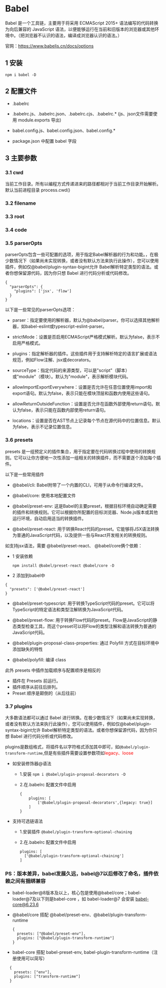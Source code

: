 # Babel

Babel 是一个工具链，主要用于将采用 ECMAScript 2015+ 语法编写的代码转换为向后兼容的 JavaScript 语法，以便能够运行在当前和旧版本的浏览器或其他环境中。（把浏览器不认识的语法，编译成浏览器认识的语法。）

官网：https://www.babeljs.cn/docs/options

## 1 安装

`npm i babel -D`

## 2 配置文件

- .babelrc
  
- .babelrc.js、.babelrc.json、.babelrc.cjs、.babelrc.* (js、json文件需要使用 module.exports 导出)

- babel.config.js、babel.config.json、babel.config.*
  
- package.json 中配置 babel 字段

## 3 主要参数

### 3.1 cwd

当前工作目录。所有以编程方式传递进来的路径都相对于当前工作目录开始解析。默认当前进程目录 process.cwd()
  
### 3.2 filename
  
### 3.3 root
  
### 3.4 code

### 3.5 parserOpts

parserOpts包含一些可配置的选项，用于指定Babel解析器的行为和功能。，在极少数情况下（如果尚未实现转换，或者没有默认方法来执行此操作），您可以使用插件，例如仅@babel/plugin-syntax-bigint允许 Babel解析特定类型的语法。或者你想保留源代码，因为你只想 Babel 进行代码分析或代码修改。

```
{
  "parserOpts": {
    "plugins": ['jsx', 'flow']
  }
}
```

以下是一些常见的parserOpts选项：

- parser：指定要使用的解析器，默认为@babel/parser。你可以选择其他解析器，如babel-eslint或typescript-eslint-parser。

- strictMode：设置是否启用ECMAScript严格模式解析。默认为false，表示不启用严格模式。

- plugins：指定解析器的插件。这些插件用于支持解析特定的语言扩展或语法规范，例如Flow注解、jsx或decorators。

- sourceType：指定代码的来源类型，可以是"script"（脚本）或"module"（模块）。默认为"module"，表示解析模块代码。

- allowImportExportEverywhere：设置是否允许在任意位置使用import和export语句。默认为false，表示只能在模块顶层和函数内使用这些语句。

- allowReturnOutsideFunction：设置是否允许在函数外部使用return语句。默认为false，表示只能在函数内部使用return语句。

- locations：设置是否在AST节点上记录每个节点在源代码中的位置信息。默认为false，表示不记录位置信息。


### 3.6 presets

presets 是一组预定义的插件集合，用于指定要在代码转换过程中使用的转换规则。它可以让你方便地一次性添加一组相关的转换插件，而不需要逐个添加每个插件。

以下是一些常用插件

- @babel/cli: Babel附带了一个内置的CLI，可用于从命令行编译文件。

- @babel/core: 使用本地配置文件

- @babel/preset-env: 这是Babel的主要preset，根据目标环境自动确定需要的插件和转换规则。它可以根据你所配置的目标浏览器、Node.js版本或其他运行环境，自动启用适当的转换插件。

- @babel/preset-react: 用于转换React代码的preset。它能够将JSX语法转换为普通的JavaScript代码，以及提供一些与React开发相关的转换规则。
  
如支持jsx语法，需要 @babel/preset-react、 @babel/core俩个依赖：

- 1 安装依赖
  
  `npm install @babel/preset-react @babel/core -D`

- 2 添加到babel中

```
{
  "presets": ['@babel/preset-react']
}
```

- @babel/preset-typescript: 用于转换TypeScript代码的preset。它可以将TypeScript的特定语法和类型注解转换为JavaScript代码。

- @babel/preset-flow: 用于转换Flow代码的preset。Flow是JavaScript的静态类型检查工具，而这个preset可以将Flow的类型注解和语法转换为普通的JavaScript代码。
  
- @babel/plugin-proposal-class-properties: 通过 Polyfill 方式在目标环境中添加缺失的特性
  
- @babel/polyfill: 编译 class

此外 presets 中插件加载顺序与配置顺序是相反的

- 插件在 Presets 前运行。
- 插件顺序从前往后排列。
- Preset 顺序是颠倒的（从后往前）

### 3.7 plugins

大多数语法都可以通过 Babel 进行转换。在极少数情况下（如果尚未实现转换，或者没有默认方法来执行此操作），您可以使用插件，例如仅@babel/plugin-syntax-bigint允许 Babel解析特定类型的语法。或者你想保留源代码，因为你只想 Babel 进行代码分析或代码修改。

plugins是数组格式，将插件名以字符格式添加其中即可，如`@babel/plugin-transform-runtime`,但是有些插件需要设置参数项如<font color='red'>legacy、loose</font>

* 如安装修饰器@语法
  
  + 1.安装 `npm i @babel/plugin-proposal-decorators -D`

  + 2.在.babelrc 配置文件中启用
    ```
    {
        plugins: [
            ['@babel/plugin-proposal-decorators',{legacy: true}]
        ]
    }
    ```

* 支持可选链语法
  
  + 1.安装插件 `@babel/plugin-transform-optional-chaining`
  
  + 2.在.babelrc 配置文件中启用 
  
    ```
    plugins: [
      ['@babel/plugin-transform-optional-chaining']
    ]
    ```

  
### PS：版本差异，babel发展久远，babel@7以后修改了命名，插件依赖之间有捆绑兼容
+ babel-loader@8版本及以上，核心包是使用@babel/core；babel-loader@7及以下则是babel-core ，如 babel-loader@7 会安装 babel-core@6.23.6

+ @babel/core 搭配 @babel/preset-env、@babel/plugin-transform-runtime

  ```
  {
    presets: ["@babel/preset-env"],
    plugins: ["@babel/plugin-transform-runtime"]
  }
  ```

+ babel-core 搭配 babel-preset-env, babel-plugin-transform-runtime（注册使用可以简写）

```
  {
    presets: ["env"],
    plugins: ["transform-runtime"]
  }
```